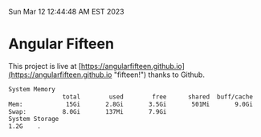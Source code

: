 Sun Mar 12 12:44:48 AM EST 2023

# Angular Fifteen


This project is live at [https://angularfifteen.github.io](https://angularfifteen.github.io "fifteen!") thanks to Github.

```bash
System Memory
               total        used        free      shared  buff/cache   available
Mem:            15Gi       2.8Gi       3.5Gi       501Mi       9.0Gi        11Gi
Swap:          8.0Gi       137Mi       7.9Gi
System Storage
1.2G	.
```
```bash
